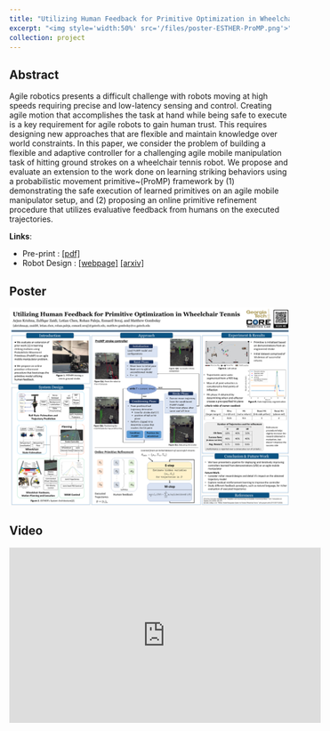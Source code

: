 ```yaml
---
title: "Utilizing Human Feedback for Primitive Optimization in Wheelchair Tennis"
excerpt: "<img style='width:50%' src='/files/poster-ESTHER-ProMP.png'>"
collection: project
---
```


## Abstract
Agile robotics presents a difficult challenge with robots moving at high speeds requiring precise and low-latency sensing and control. Creating agile motion that accomplishes the task at hand while being safe to execute is a key requirement for agile robots to gain human trust. This requires designing new approaches that are flexible and maintain knowledge over world constraints. In this paper, we consider the problem of building a flexible and adaptive controller for a challenging agile mobile manipulation task of hitting ground strokes on a wheelchair tennis robot. We propose and evaluate an extension to the work done on learning striking behaviors using a probabilistic movement primitive~(ProMP) framework by (1) demonstrating the safe execution of learned primitives on an agile mobile manipulator setup, and (2) proposing an online primitive refinement procedure that utilizes evaluative feedback from humans on the executed trajectories.

**Links**:
- Pre-print : [[pdf]](/files/ProMP_WTR.pdf)
- Robot Design : [[webpage]](https://core-robotics-lab.github.io/Wheelchair-Tennis-Robot/) [[arxiv]](https://arxiv.org/abs/2210.02517)

## Poster

![poster](/files/poster-ESTHER-ProMP.png)

## Video

<iframe width="560" height="315" src="https://www.youtube.com/embed/QhBxJBmuZy4" title="YouTube video player" frameborder="0" allow="accelerometer; autoplay; clipboard-write; encrypted-media; gyroscope; picture-in-picture" allowfullscreen></iframe>